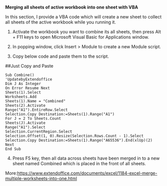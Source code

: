**Merging all sheets of active workbook into one sheet with VBA**

In this section, I provide a VBA code which will create a new sheet to collect all sheets of the active workbook while you running it.

1. Activate the workbook you want to combine its all sheets, then press Alt + F11 keys to open Microsoft Visual Basic for Applications window.

2. In popping window, click Insert > Module to create a new Module script.

3. Copy below code and paste them to the script.

##Just Copy and Paste
```
Sub Combine()
'UpdatebyExtendoffice
Dim J As Integer
On Error Resume Next
Sheets(1).Select
Worksheets.Add
Sheets(1).Name = "Combined"
Sheets(2).Activate
Range("A1").EntireRow.Select
Selection.Copy Destination:=Sheets(1).Range("A1")
For J = 2 To Sheets.Count
Sheets(J).Activate
Range("A1").Select
Selection.CurrentRegion.Select
Selection.Offset(1, 0).Resize(Selection.Rows.Count - 1).Select
Selection.Copy Destination:=Sheets(1).Range("A65536").End(xlUp)(2)
Next
End Sub

```
4. Press F5 key, then all data across sheets have been merged in to a new sheet named Combined which is placed in the front of all sheets.

More:https://www.extendoffice.com/documents/excel/1184-excel-merge-multiple-worksheets-into-one.html
